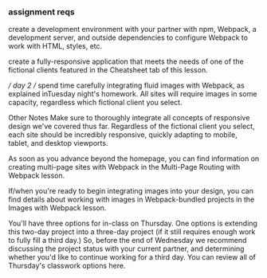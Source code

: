 ### assignment reqs
create a development environment with your partner with npm, Webpack, a development server, and outside dependencies to configure Webpack to work with HTML, styles, etc.

create a fully-responsive application that meets the needs of one of the fictional clients featured in the Cheatsheet tab of this lesson.



*/ day 2 /*
spend time carefully integrating fluid images with Webpack, as explained inTuesday night's homework. All sites will require images in some capacity, regardless which fictional client you select.

Other Notes
Make sure to thoroughly integrate all concepts of responsive design we've covered thus far. Regardless of the fictional client you select, each site should be incredibly responsive, quickly adapting to mobile, tablet, and desktop viewports.

As soon as you advance beyond the homepage, you can find information on creating multi-page sites with Webpack in the Multi-Page Routing with Webpack lesson.

If/when you're ready to begin integrating images into your design, you can find details about working with images in Webpack-bundled projects in the Images with Webpack lesson.

You'll have three options for in-class on Thursday. One options is extending this two-day project into a three-day project (if it still requires enough work to fully fill a third day.) So, before the end of Wednesday we recommend discussing the project status with your current partner, and determining whether you'd like to continue working for a third day. You can review all of Thursday's classwork options here.
